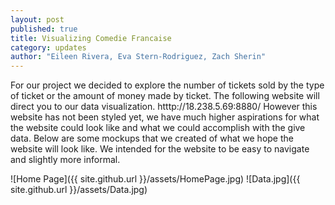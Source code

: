 ```yaml
---
layout: post
published: true
title: Visualizing Comedie Francaise
category: updates
author: "Eileen Rivera, Eva Stern-Rodriguez, Zach Sherin"
---
```


For our project we decided to explore the number of tickets sold by the type of ticket or the amount of money made by ticket. The following website will direct you to our data visualization. htttp://18.238.5.69:8880/ However this website has not been styled yet, we have much higher aspirations for what the website could look like and what we could accomplish with the give data. Below are some mockups that we created of what we hope the website will look like. We intended for the website to be easy to navigate and slightly more informal. 

![Home Page]({{ site.github.url }}/assets/HomePage.jpg)
![Data.jpg]({{ site.github.url }}/assets/Data.jpg)
